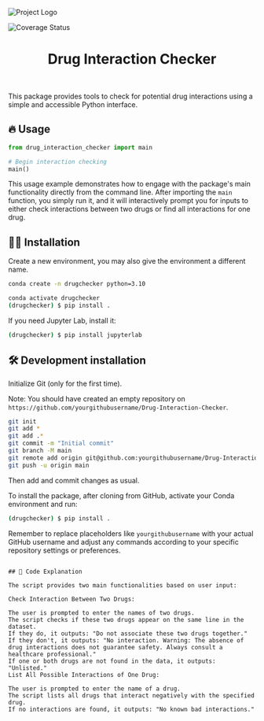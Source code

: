 
![Project Logo](assets/banner.png)

![Coverage Status](assets/coverage-badge.svg)

<h1 align="center">
Drug Interaction Checker
</h1>

<br>

This package provides tools to check for potential drug interactions using a simple and accessible Python interface.

## 🔥 Usage

```python
from drug_interaction_checker import main

# Begin interaction checking
main()
```

This usage example demonstrates how to engage with the package's main functionality directly from the command line. After importing the `main` function, you simply run it, and it will interactively prompt you for inputs to either check interactions between two drugs or find all interactions for one drug.

## 👩‍💻 Installation

Create a new environment, you may also give the environment a different name.

```bash
conda create -n drugchecker python=3.10
```

```bash
conda activate drugchecker
(drugchecker) $ pip install .
```

If you need Jupyter Lab, install it:

```bash
(drugchecker) $ pip install jupyterlab
```

## 🛠️ Development installation

Initialize Git (only for the first time).

Note: You should have created an empty repository on `https://github.com/yourgithubusername/Drug-Interaction-Checker`.

```bash
git init
git add * 
git add .*
git commit -m "Initial commit" 
git branch -M main
git remote add origin git@github.com:yourgithubusername/Drug-Interaction-Checker.git 
git push -u origin main
```

Then add and commit changes as usual. 

To install the package, after cloning from GitHub, activate your Conda environment and run:

```bash
(drugchecker) $ pip install .
```

Remember to replace placeholders like `yourgithubusername` with your actual GitHub username and adjust any commands according to your specific repository settings or preferences.
```

## 📖 Code Explanation

The script provides two main functionalities based on user input:

Check Interaction Between Two Drugs:

The user is prompted to enter the names of two drugs.
The script checks if these two drugs appear on the same line in the dataset.
If they do, it outputs: "Do not associate these two drugs together."
If they don't, it outputs: "No interaction. Warning: The absence of drug interactions does not guarantee safety. Always consult a healthcare professional."
If one or both drugs are not found in the data, it outputs: "Unlisted."
List All Possible Interactions of One Drug:

The user is prompted to enter the name of a drug.
The script lists all drugs that interact negatively with the specified drug.
If no interactions are found, it outputs: "No known bad interactions."
